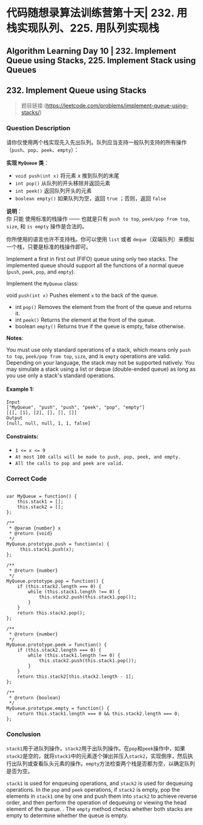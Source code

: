
# 代码随想录算法训练营第十天| 232. 用栈实现队列、225. 用队列实现栈
## Algorithm Learning Day 10 | 232. Implement Queue using Stacks, 225. Implement Stack using Queues

## 232. Implement Queue using Stacks
> 题目链接:(https://leetcode.com/problems/implement-queue-using-stacks/)

### Question Description
请你仅使用两个栈实现先入先出队列。队列应当支持一般队列支持的所有操作（`push`、`pop`、`peek`、`empty`）：<br>

**实现 `MyQueue` 类**：<br>
  - `void push(int x)` 将元素 x 推到队列的末尾
  - `int pop()` 从队列的开头移除并返回元素
  - `int peek()` 返回队列开头的元素
  - `boolean empty()` 如果队列为空，返回 `true` ；否则，返回 `false`

**说明**：<br>
你 只能 使用标准的栈操作 —— 也就是只有 `push to top`, `peek/pop from top`, `size`, 和 `is empty` 操作是合法的。<br>

你所使用的语言也许不支持栈。你可以使用 `list` 或者 `deque`（双端队列）来模拟一个栈，只要是标准的栈操作即可。<br>

Implement a first in first out (FIFO) queue using only two stacks. The implemented queue should support all the functions of a normal queue (`push`, `peek`, `pop`, and `empty`).<br>

Implement the `MyQueue` class:<br>

void `push(int x)` Pushes element `x` to the back of the queue.
- int `pop()` Removes the element from the front of the queue and returns it.
- int `peek()` Returns the element at the front of the queue.
- boolean `empty()` Returns true if the queue is empty, false otherwise.<br>

**Notes**:<br>

You must use only standard operations of a stack, which means only `push to top`, `peek/pop from top`, `size`, and is `empty` operations are valid.<br>
Depending on your language, the stack may not be supported natively. You may simulate a stack using a list or deque (double-ended queue) as long as you use only a stack's standard operations.<br>

#### Example 1:
```
Input
["MyQueue", "push", "push", "peek", "pop", "empty"]
[[], [1], [2], [], [], []]
Output
[null, null, null, 1, 1, false]
```

#### Constraints:
- `1 <= x <= 9`
- `At most 100 calls will be made to push, pop, peek, and empty.`
- `All the calls to pop and peek are valid.`


### Correct Code
```

var MyQueue = function() {
    this.stack1 = [];
    this.stack2 = [];
};

/** 
 * @param {number} x
 * @return {void}
 */
MyQueue.prototype.push = function(x) {
     this.stack1.push(x);
};

/**
 * @return {number}
 */
MyQueue.prototype.pop = function() {
    if (this.stack2.length === 0) {
        while (this.stack1.length !== 0) {
            this.stack2.push(this.stack1.pop());
        }
    }
    return this.stack2.pop();
};

/**
 * @return {number}
 */
MyQueue.prototype.peek = function() {
    if (this.stack2.length === 0) {
        while (this.stack1.length !== 0) {
            this.stack2.push(this.stack1.pop());
        }
    }
    return this.stack2[this.stack2.length - 1];
};

/**
 * @return {boolean}
 */
MyQueue.prototype.empty = function() {
    return this.stack1.length === 0 && this.stack2.length === 0;
};

```

### Conclusion
`stack1`用于进队列操作，`stack2`用于出队列操作。在`pop`和`peek`操作中，如果`stack2`是空的，就将`stack1`中的元素逐个弹出并压入`stack2`，实现倒序，然后执行出队列或查看队头元素的操作。`empty`方法检查两个栈是否都为空，以确定队列是否为空。<br>

`stack1` is used for enqueuing operations, and `stack2` is used for dequeuing operations. In the `pop` and `peek` operations, if `stack2` is empty, pop the elements in `stack1` one by one and push them into `stack2` to achieve reverse order, and then perform the operation of dequeuing or viewing the head element of the queue. . The `empty` method checks whether both stacks are empty to determine whether the queue is empty.
